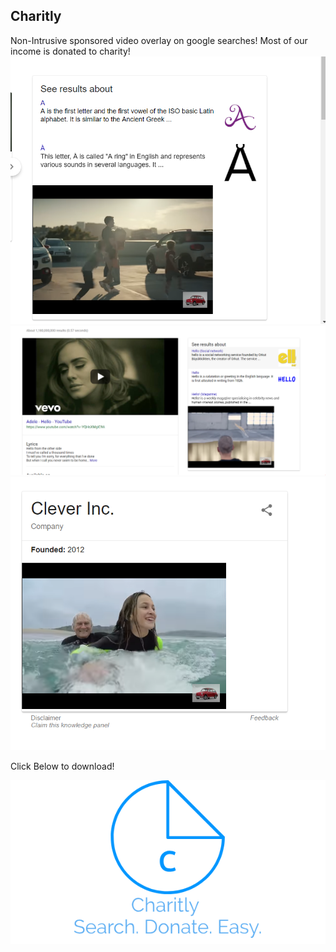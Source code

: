 ## Charitly

Non-Intrusive sponsored video overlay on google searches! Most of our income is donated to charity!
![image](knowledgepanela.png)
![image](knowledgepanelhello.png)
![image](knowledgepanelsclever.png)

Click Below to download!

![image](LogoMakr_5qLGHf.png)
